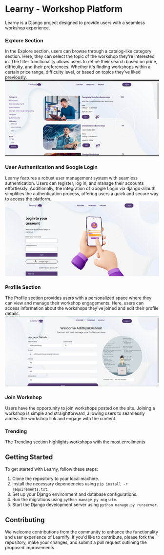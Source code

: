 # Learny - Workshop Platform

Learny is a Django project designed to provide users with a seamless workshop experience. 

### Explore Section

In the Explore section, users can browse through a catalog-like category section. Here, they can select the topic of the workshop they're interested in. The filter functionality allows users to refine their search based on price, difficulty, and their preferences. Whether it's finding workshops within a certain price range, difficulty level, or based on topics they've liked previously.
![alt text](image.png)

### User Authentication and Google Login

Learny features a robust user management system with seamless authentication. Users can register, log in, and manage their accounts effortlessly. Additionally, the integration of Google Login via django-allauth simplifies the authentication process, offering users a quick and secure way to access the platform.
![alt text](image-1.png)

### Profile Section

The Profile section provides users with a personalized space where they can view and manage their workshop engagements. Here, users can access information about the workshops they've joined and edit their profile details.
![alt text](image-2.png)

### Join Workshop

Users have the opportunity to join workshops posted on the site. Joining a workshop is simple and straightforward, allowing users to seamlessly access the workshop link and engage with the content.

### Trending

The Trending section highlights workshops with the most enrollments
## Getting Started

To get started with Learny, follow these steps:

1. Clone the repository to your local machine.
2. Install the necessary dependencies using `pip install -r requirements.txt`.
3. Set up your Django environment and database configurations.
4. Run the migrations using `python manage.py migrate`.
5. Start the Django development server using `python manage.py runserver`.

## Contributing

We welcome contributions from the community to enhance the functionality and user experience of Learnify. If you'd like to contribute, please fork the repository, make your changes, and submit a pull request outlining the proposed improvements.

